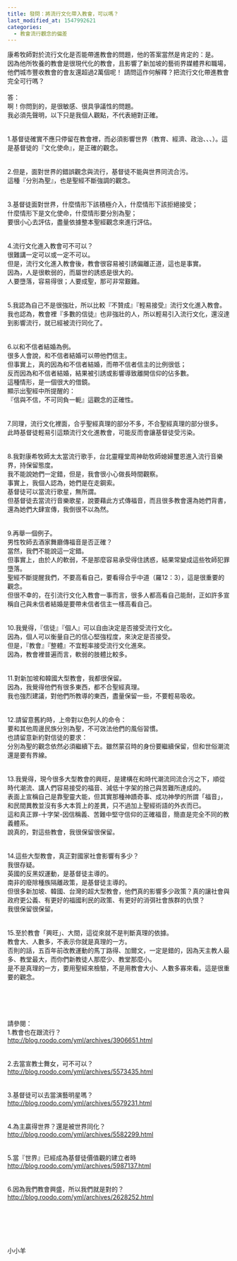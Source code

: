```yaml
---
title: 發問：將流行文化帶入教會，可以嗎？
last_modified_at: 1547992621
categories:
  - 教會流行觀念的偏差
---
```


康希牧師對於流行文化是否能帶進教會的問題，他的答案當然是肯定的：是。<br>因為他所牧養的教會是很現代化的教會，且影響了新加坡的藝術界媒體界和職場，他們城市豐收教會的會友還超過2萬個呢！ 請問這作何解釋？把流行文化帶進教會完全可行嗎？<br><!--more--><br>答：<br>啊！你問到的，是很敏感、很具爭議性的問題。<br>我必須先聲明，以下只是我個人觀點，不代表絕對正確。<br><br> <br>1.基督徒確實不應只停留在教會裡，而必須影響世界（教育、經濟、政治、、、）。這是基督徒的『文化使命』，是正確的觀念。<br><br> <br>2.但是，面對世界的錯誤觀念與流行，基督徒不能與世界同流合污。<br>這種『分別為聖』，也是聖經不斷強調的觀念。<br><br> <br>3.基督徒面對世界，什麼情形下該積極介入，什麼情形下該拒絕接受；<br>什麼情形下是文化使命，什麼情形要分別為聖；<br>要很小心去評估，盡量依據整本聖經觀念來進行評估。<br><br> <br>4.流行文化進入教會可不可以？<br>很難講一定可以或一定不可以。<br>但是，流行文化進入教會後，教會很容易被引誘偏離正道，這也是事實。<br>因為，人是很軟弱的，而屬世的誘惑是很大的。<br>人要墮落，容易得很；人要成聖，那可非常艱難。<br><br> <br>5.我認為自己不是很強壯，所以比較『不贊成』『輕易接受』流行文化進入教會。<br>我也認為，教會裡『多數的信徒』也非強壯的人，所以輕易引入流行文化，還沒達到影響流行，就已經被流行同化了。<br><br> <br>6.以和不信者結婚為例。<br>很多人會說，和不信者結婚可以帶他們信主。<br>但事實上，真的因為和不信者結婚，而帶不信者信主的比例很低；<br>反而因為和不信者結婚，結果被引誘或影響導致離開信仰的佔多數。<br>這種情形，是一個很大的借鏡。<br>顯示出聖經中所提醒的：<br>『信與不信，不可同負一軛』這觀念的正確性。<br> <br><br>7.同理，流行文化裡面，合乎聖經真理的部分不多，不合聖經真理的部分很多。<br>此時基督徒輕易引這類流行文化進教會，可能反而會讓基督徒受污染。<br><br> <br>8.我對康希牧師太太當流行歌手，台北靈糧堂周神助牧師媳婦璽恩進入流行音樂界，持保留態度。<br>我不能說她們一定錯，但是，我會很小心做長時間觀察。<br>事實上，我個人認為，她們是在走鋼索。<br>基督徒可以當流行歌星，無所謂。<br>但基督徒去當流行音樂歌星，說要藉此方式傳福音，而且很多教會還為她們背書，還為她們大肆宣傳，我倒很不以為然。<br><br> <br>9.再舉一個例子。<br>男性牧師去酒家舞廳傳福音是否正確？<br>當然，我們不能說這一定錯。<br>但事實上，由於人的軟弱，不是那麼容易承受得住誘惑，結果常變成這些牧師犯罪墮落。<br>聖經不斷提醒我們，不要高看自己，要看得合乎中道（羅12：3），這是很重要的觀念。<br>但很不幸的，在引流行文化入教會一事而言，很多人都高看自己能耐，正如許多宣稱自己與未信者結婚是要帶未信者信主一樣高看自己。<br><br> <br>10.我覺得，『信徒』『個人』可以自由決定是否接受流行文化。<br>因為，個人可以衡量自己的信心堅強程度，來決定是否接受。<br>但是，『教會』『整體』不宜輕率接受流行文化進來。<br>因為，教會裡普遍而言，軟弱的肢體比較多。<br><br> <br>11.對新加坡和韓國大型教會，我都很保留。<br>因為，我覺得他們有很多東西，都不合聖經真理。<br>我也強烈建議，對他們所教導的東西，盡量保留一些，不要輕易吸收。<br><br> <br>12.請留意舊約時，上帝對以色列人的命令：<br>要和其他周邊民族分別為聖，不可效法他們的風俗習慣。<br>也請留意新約對信徒的要求：<br>分別為聖的觀念依然必須繼續下去。雖然蒙召時的身份要繼續保留，但和世俗潮流還是要有界線。<br> <br><br>13.我覺得，現今很多大型教會的興旺，是建構在和時代潮流同流合污之下，順從時代潮流、講人們容易接受的福音、減低十字架的捨己與苦難所達成的。<br>表面上宣稱自己是靠聖靈大能，但其實那種神蹟奇事、成功神學的所謂「福音」，和民間異教並沒有多大本質上的差異，只不過加上聖經術語的外衣而已。<br>這和真正罪-十字架-因信稱義、苦難中堅守信仰的正確福音，簡直是完全不同的教義體系。<br>說真的，對這些教會，我很保留很保留。<br><br> <br>14.這些大型教會，真正對國家社會影響有多少？<br>我很存疑。<br>英國的反黑奴運動，是基督徒主導的。<br>南非的廢除種族隔離政策，是基督徒主導的。<br>但很多新加坡、韓國、台灣的超大型教會，他們真的影響多少政策？真的讓社會與政府更公義、有更好的福國利民的政策、有更好的消弭社會族群的仇恨？<br>我很保留很保留。<br><br><br>15.至於教會「興旺」、大間，這從來就不是判斷真理的依據。<br>教會大、人數多，不表示你就是真理的一方。<br>否則的話，五百年前改教運動的馬丁路得、加爾文，一定是錯的，因為天主教人最多、教堂最大，而你們新教徒人那麼少、教堂那麼小。<br>是不是真理的一方，要用聖經來檢驗，不是用教會大小、人數多寡來看。這是很重要的觀念。<br> <br><br><br><br><br>請參閱：<br>1.教會也在跟流行？<br>http://blog.roodo.com/yml/archives/3906651.html<br><br><br>2.去當宣教士舞女，可不可以？<br>http://blog.roodo.com/yml/archives/5573435.html<br><br><br>3.基督徒可以去當演藝明星嗎？<br>http://blog.roodo.com/yml/archives/5579231.html<br><br><br>4.為主贏得世界？還是被世界同化？<br>http://blog.roodo.com/yml/archives/5582299.html<br><br><br>5.當『世界』已經成為基督徒價值觀的建立者時<br>http://blog.roodo.com/yml/archives/5987137.html<br><br><br>6.因為我們教會興盛，所以我們就是對的？<br>http://blog.roodo.com/yml/archives/2628252.html<br><br><br><br><br><br><br>小小羊<br><br><br>
